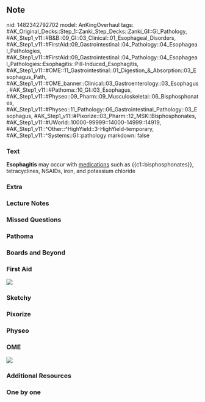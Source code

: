 ## Note
nid: 1482342792702
model: AnKingOverhaul
tags: #AK_Original_Decks::Step_1::Zanki_Step_Decks::Zanki_GI::GI_Pathology, #AK_Step1_v11::#B&B::09_GI::03_Clinical::01_Esophageal_Disorders, #AK_Step1_v11::#FirstAid::09_Gastrointestinal::04_Pathology::04_Esophageal_Pathologies, #AK_Step1_v11::#FirstAid::09_Gastrointestinal::04_Pathology::04_Esophageal_Pathologies::Esophagitis::Pill-Induced_Esophagitis, #AK_Step1_v11::#OME::11_Gastrointestinal::01_Digestion_&_Absorption::03_Esophagus_Path, #AK_Step1_v11::#OME_banner::Clinical::03_Gastroenterology::03_Esophagus, #AK_Step1_v11::#Pathoma::10_GI::03_Esophagus, #AK_Step1_v11::#Physeo::09_Pharm::09_Musculoskeletal::06_Bisphosphonates, #AK_Step1_v11::#Physeo::11_Pathology::06_Gastrointestinal_Pathology::03_Esophagus, #AK_Step1_v11::#Pixorize::03_Pharm::12_MSK::Bisphosphonates, #AK_Step1_v11::#UWorld::10000-99999::14000-14999::14919, #AK_Step1_v11::^Other::^HighYield::3-HighYield-temporary, #AK_Step1_v11::^Systems::GI::pathology
markdown: false

### Text
<b>Esophagitis</b> may occur with <u>medications</u> such as
{{c1::bisphosphonates}}, tetracyclines, NSAIDs, iron, and potassium
chloride

### Extra


### Lecture Notes


### Missed Questions


### Pathoma


### Boards and Beyond


### First Aid
<img src="tmpe3iXZ5.png">

### Sketchy


### Pixorize


### Physeo


### OME
<div class="ome-widget">
  <a href=
  "https://onlinemeded.org/spa/gastroenterology/esophagus/acquire?ref=anki">
  <img src="_OME_AnkiFlashcards_Lesson_2.png"></a>
</div>

### Additional Resources


### One by one

